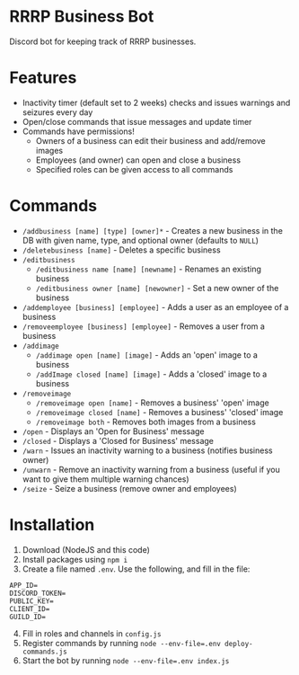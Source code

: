 # RRRP Business Bot

Discord bot for keeping track of RRRP businesses.

# Features

- Inactivity timer (default set to 2 weeks) checks and issues warnings and seizures every day
- Open/close commands that issue messages and update timer
- Commands have permissions!
  - Owners of a business can edit their business and add/remove images
  - Employees (and owner) can open and close a business
  - Specified roles can be given access to all commands

# Commands
- `/addbusiness [name] [type] [owner]*` - Creates a new business in the DB with given name, type, and optional owner (defaults to `NULL`)
- `/deletebusiness [name]` - Deletes a specific business
- `/editbusiness`
  - `/editbusiness name [name] [newname]` - Renames an existing business
  - `/editbusiness owner [name] [newowner]` - Set a new owner of the business
- `/addemployee [business] [employee]` - Adds a user as an employee of a business
- `/removeemployee [business] [employee]` - Removes a user from a business
- `/addimage`
  - `/addimage open [name] [image]` - Adds an 'open' image to a business
  - `/addImage closed [name] [image]` - Adds a 'closed' image to a business
- `/removeimage`
  - `/removeimage open [name]` - Removes a business' 'open' image
  - `/removeimage closed [name]` - Removes a business' 'closed' image
  - `/removeimage both` - Removes both images from a business
- `/open` - Displays an 'Open for Business' message
- `/closed` - Displays a 'Closed for Business' message
- `/warn` - Issues an inactivity warning to a business (notifies business owner)
- `/unwarn` - Remove an inactivity warning from a business (useful if you want to give them multiple warning chances)
- `/seize` - Seize a business (remove owner and employees)

# Installation

1. Download (NodeJS and this code)
2. Install packages using `npm i`
3. Create a file named `.env`. Use the following, and fill in the file:
```
APP_ID=
DISCORD_TOKEN=
PUBLIC_KEY=
CLIENT_ID=
GUILD_ID=
```
4. Fill in roles and channels in `config.js`
5. Register commands by running `node --env-file=.env deploy-commands.js`
6. Start the bot by running `node --env-file=.env index.js`
